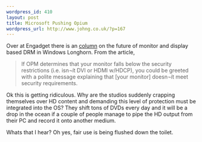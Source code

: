```yaml
--- 
wordpress_id: 410
layout: post
title: Microsoft Pushing Opium
wordpress_url: http://www.johng.co.uk/?p=167
---
```

Over at Engadget there is an <a href="http://www.engadget.com/entry/1234000143050582/">column</a> on the future of monitor and display based DRM in Windows Longhorn. From the article,

> If OPM determines that your monitor falls below the security restrictions (i.e. isn¬ít DVI or HDMI w/HDCP), you could be greeted with a polite message explaining that [your monitor] doesn¬ít meet security requirements.

Ok this is getting ridiculous. Why are the studios suddenly crapping themselves over HD content and demanding this level of protection must be integrated into the OS? They shift tons of DVDs every day and it will be a drop in the ocean if a couple of people manage to pipe the HD output from their PC and record it onto another medium.

Whats that I hear? Oh yes, fair use is being flushed down the toilet.
